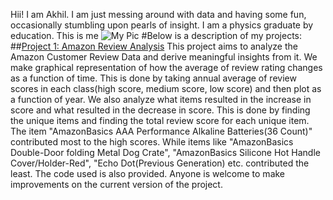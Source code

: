 Hii! I am Akhil. I am just messing around with data and having some fun, occasionally stumbling upon pearls of insight. I am a physics graduate by education.
This is me
![My Pic](https://user-images.githubusercontent.com/64864631/208484327-27cad4a0-531c-41de-a8d6-c7294e957f60.jpg)
#Below is a description of my projects:
##[Project 1: Amazon Review Analysis](https://github.com/akhilv123/AmazonReviewAnalysis)
This project aims to analyze the Amazon Customer Review Data and derive meaningful insights from it. We make graphical representation of how the average of review rating changes as a function of time. This is done by taking annual average of review scores in each class(high score, medium score, low score) and then plot as a function of year. We also analyze what items resulted in the increase in score and what resulted in the decrease in score. This is done by finding the unique items and finding the total review score for each unique item. The item "AmazonBasics AAA Performance Alkaline Batteries(36 Count)" contributed most to the high scores. While items like "AmazonBasics Double-Door folding Metal Dog Crate", "AmazonBasics Silicone Hot Handle Cover/Holder-Red", "Echo Dot(Previous Generation) etc. contributed the least.
The code used is also provided. Anyone is welcome to make improvements on the current version of the project.
